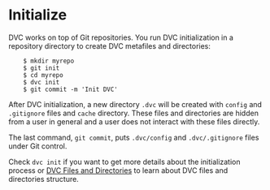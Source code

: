 # Initialize

DVC works on top of Git repositories. You run DVC initialization in a repository
directory to create DVC metafiles and directories:

```dvc
    $ mkdir myrepo
    $ git init
    $ cd myrepo
    $ dvc init
    $ git commit -m 'Init DVC'
```

After DVC initialization, a new directory `.dvc` will be created with `config`
and `.gitignore` files and `cache` directory. These files and directories are
hidden from a user in general and a user does not interact with these files
directly.

The last command, `git commit`, puts `.dvc/config` and `.dvc/.gitignore` files
under Git control.

Check `dvc init` if you want to get more details about the initialization process
or [DVC Files and Directories](/doc/dvc-files-and-directories) to learn about
DVC files and directories structure.
